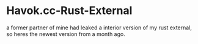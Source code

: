 # Havok.cc-Rust-External
a former partner of mine had leaked a interior version of my rust external, so heres the newest version from a month ago.
